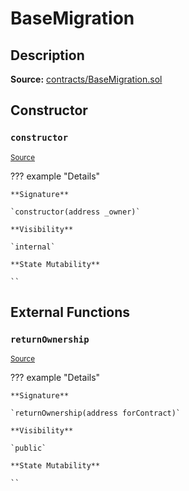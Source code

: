 # BaseMigration

## Description

**Source:** [contracts/BaseMigration.sol](https://github.com/Synthetixio/synthetix/tree/v2.80.0-alpha/contracts/BaseMigration.sol)

## Constructor

### `constructor`

<sub>[Source](https://github.com/Synthetixio/synthetix/tree/v2.80.0-alpha/contracts/BaseMigration.sol#L6)</sub>

??? example "Details"

    **Signature**

    `constructor(address _owner)`

    **Visibility**

    `internal`

    **State Mutability**

    ``

## External Functions

### `returnOwnership`

<sub>[Source](https://github.com/Synthetixio/synthetix/tree/v2.80.0-alpha/contracts/BaseMigration.sol#L9)</sub>

??? example "Details"

    **Signature**

    `returnOwnership(address forContract)`

    **Visibility**

    `public`

    **State Mutability**

    ``

